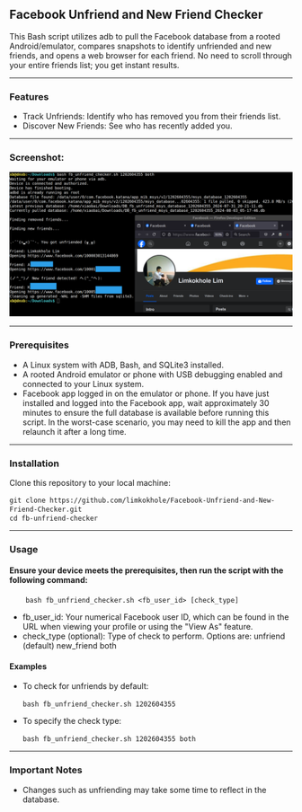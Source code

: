 ## Facebook Unfriend and New Friend Checker

This Bash script utilizes adb to pull the Facebook database from a rooted Android/emulator, compares snapshots to identify unfriended and new friends, and opens a web browser for each friend. No need to scroll through your entire friends list; you get instant results.

---
### Features  

- Track Unfriends: Identify who has removed you from their friends list.
- Discover New Friends: See who has recently added you.

---
### Screenshot:

 ![Android](/images/demo_screenshot.png?raw=true "Sample output")

---
### Prerequisites  

- A Linux system with ADB, Bash, and SQLite3 installed.
- A rooted Android emulator or phone with USB debugging enabled and connected to your Linux system.
- Facebook app logged in on the emulator or phone. If you have just installed and logged into the Facebook app, wait approximately 30 minutes to ensure the full database is available before running this script. In the worst-case scenario, you may need to kill the app and then relaunch it after a long time.

---
### Installation  

Clone this repository to your local machine:

```
git clone https://github.com/limkokhole/Facebook-Unfriend-and-New-Friend-Checker.git
cd fb-unfriend-checker
```

---
### Usage  
#### Ensure your device meets the prerequisites, then run the script with the following command:  

```
    bash fb_unfriend_checker.sh <fb_user_id> [check_type]
```

- fb_user_id: Your numerical Facebook user ID, which can be found in the URL when viewing your profile or using the "View As" feature.
- check_type (optional): Type of check to perform. Options are:
        unfriend (default)
        new_friend
        both

#### Examples  

- To check for unfriends by default:
    
    `bash fb_unfriend_checker.sh 1202604355`

- To specify the check type:

    `bash fb_unfriend_checker.sh 1202604355 both`

---
### Important Notes  

- Changes such as unfriending may take some time to reflect in the database.
